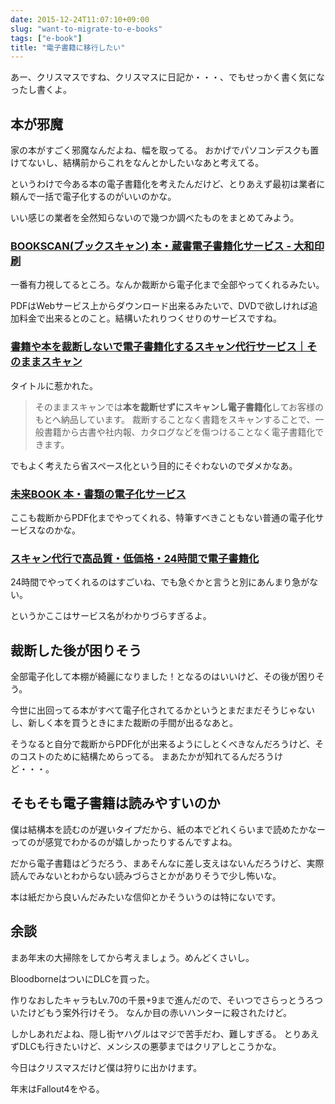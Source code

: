 ```yaml
---
date: 2015-12-24T11:07:10+09:00
slug: "want-to-migrate-to-e-books"
tags: ["e-book"]
title: "電子書籍に移行したい"
---
```


あー、クリスマスですね、クリスマスに日記か・・・、でもせっかく書く気になったし書くよ。

## 本が邪魔

家の本がすごく邪魔なんだよね、幅を取ってる。
おかげでパソコンデスクも置けてないし、結構前からこれをなんとかしたいなあと考えてる。

というわけで今ある本の電子書籍化を考えたんだけど、とりあえず最初は業者に頼んで一括で電子化するのがいいのかな。

いい感じの業者を全然知らないので幾つか調べたものをまとめてみよう。

### [BOOKSCAN(ブックスキャン) 本・蔵書電子書籍化サービス - 大和印刷](https://www.bookscan.co.jp/)

一番有力視してるところ。なんか裁断から電子化まで全部やってくれるみたい。

PDFはWebサービス上からダウンロード出来るみたいで、DVDで欲しければ追加料金で出来るとのこと。結構いたれりつくせりのサービスですね。

### [書籍や本を裁断しないで電子書籍化するスキャン代行サービス｜そのままスキャン](http://sei-syou.com/?gclid=Cj0KEQiAqemzBRDh2vGKmMnqoegBEiQAqJPuyDKRQKyY3DoRrhwN3SDWNWJI18zbAYvIw-y94MEoWogaAonl8P8HAQ)

タイトルに惹かれた。

> そのままスキャンでは**本を裁断せずにスキャンし電子書籍化**してお客様のもとへ納品しています。 裁断することなく書籍をスキャンすることで、一般書籍から古書や社内報、カタログなどを傷つけることなく電子書籍化できます。

でもよく考えたら省スペース化という目的にそぐわないのでダメかなあ。

### [未来BOOK 本・書類の電子化サービス](https://www.miraibook.com/)

ここも裁断からPDF化までやってくれる、特筆すべきこともない普通の電子化サービスなのかな。

### [スキャン代行で高品質・低価格・24時間で電子書籍化](http://www.scan24hr.com/)

24時間でやってくれるのはすごいね、でも急ぐかと言うと別にあんまり急がない。

というかここはサービス名がわかりづらすぎるよ。

## 裁断した後が困りそう

全部電子化して本棚が綺麗になりました！となるのはいいけど、その後が困りそう。

今世に出回ってる本がすべて電子化されてるかというとまだまだそうじゃないし、新しく本を買うときにまた裁断の手間が出るなあと。

そうなると自分で裁断からPDF化が出来るようにしとくべきなんだろうけど、そのコストのために結構ためらってる。
まあたかが知れてるんだろうけど・・・。

## そもそも電子書籍は読みやすいのか

僕は結構本を読むのが遅いタイプだから、紙の本でどれくらいまで読めたかなーってのが感覚でわかるのが嬉しかったりするんですよね。

だから電子書籍はどうだろう、まあそんなに差し支えはないんだろうけど、実際読んでみないとわからない読みづらさとかがありそうで少し怖いな。

本は紙だから良いんだみたいな信仰とかそういうのは特にないです。

## 余談

まあ年末の大掃除をしてから考えましょう。めんどくさいし。

BloodborneはついにDLCを買った。

作りなおしたキャラもLv.70の千景+9まで進んだので、そいつでさらっとうろついたけどもう案外行けそう。
なんか目の赤いハンターに殺されたけど。

しかしあれだよね、隠し街ヤハグルはマジで苦手だわ、難しすぎる。
とりあえずDLCも行きたいけど、メンシスの悪夢まではクリアしとこうかな。

今日はクリスマスだけど僕は狩りに出かけます。

年末はFallout4をやる。

